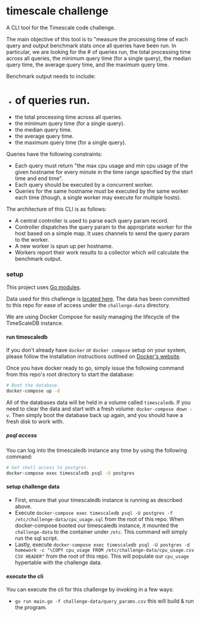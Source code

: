timescale challenge
===================
A CLI tool for the Timescale code challenge.

The main objective of this tool is to "measure the processing time of each query and output benchmark stats once all queries have been run. In particular, we are looking for the # of queries run, the total processing time across all queries, the minimum query time (for a single query), the median query time, the average query time, and the maximum query time.

Benchmark output needs to include:
- # of queries run.
- the total processing time across all queries.
- the minimum query time (for a single query).
- the median query time.
- the average query time.
- the maximum query time (for a single query).

Queries have the following constraints:
- Each query must return "the max cpu usage and min cpu usage of the given hostname for every minute in the time range specified by the start time and end time".
- Each query should be executed by a concurrent worker.
- Queries for the same hostname must be executed by the same worker each time (though, a single worker may execute for multiple hosts).

The architecture of this CLI is as follows:
- A central controller is used to parse each query param record.
- Controller dispatches the query param to the appropriate worker for the host based on a simple map. It uses channels to send the query param to the worker.
- A new worker is spun up per hostname.
- Workers report their work results to a collector which will calculate the benchmark output.

### setup
This project uses [Go modules](https://github.com/golang/go/wiki/Modules).

Data used for this challenge is [located here](https://www.dropbox.com/s/17mr38w21yhgjjl/TimescaleDB_coding_assignment-RD_eng_setup.tar.gz?dl=1). The data has been committed to this repo for ease of access under the `challenge-data` directory.

We are using Docker Compose for easily managing the lifecycle of the TimeScaleDB instance.

#### run timescaledb
If you don't already have `docker` or `docker compose` setup on your system, please follow the installation instructions outlined on [Docker's website](https://docs.docker.com/install/#supported-platforms).

Once you have docker ready to go, simply issue the following command from this repo's root directory to start the database:

```bash
# Boot the database.
docker-compose up -d
```

All of the databases data will be held in a volume called `timescaledb`. If you need to clear the data and start with a fresh volume: `docker-compose down -v`. Then simply boot the database back up again, and you should have a fresh disk to work with.

##### psql access
You can log into the timescaledb instance any time by using the following command:

```bash
# Get shell access to postgres.
docker-compose exec timescaledb psql -U postgres
```

#### setup challenge data
- First, ensure that your timescaledb instance is running as described above.
- Execute `docker-compose exec timescaledb psql -U postgres -f /etc/challenge-data/cpu_usage.sql` from the root of this repo. When docker-compose booted our timescaledb instance, it mounted the `challenge-data` to the container under `/etc`. This command will simply run the sql script.
- Lastly, execute `docker-compose exec timescaledb psql -U postgres -d homework -c "\COPY cpu_usage FROM /etc/challenge-data/cpu_usage.csv CSV HEADER"` from the root of this repo. This will populate our `cpu_usage` hypertable with the challenge data.

#### execute the cli
You can execute the cli for this challenge by invoking in a few ways:
- `go run main.go -f challenge-data/query_params.csv` this will build & run the program.
